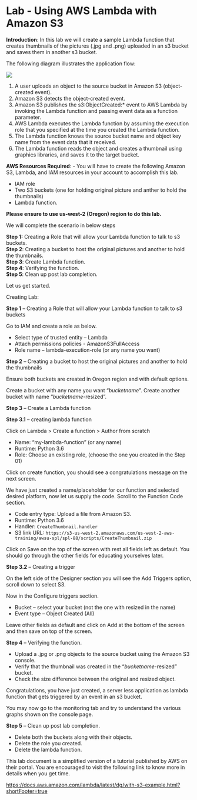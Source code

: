 # Lab - Using AWS Lambda with Amazon S3

**Introduction**: In this lab we will create a sample Lambda function that creates thumbnails of
the pictures (.jpg and .png) uploaded in an s3 bucket and saves them in another s3 bucket.

The following diagram illustrates the application flow:

 ![](https://github.com/ashydv/aws-labs/blob/master/images/lambda.PNG)

1.  A user uploads an object to the source bucket in Amazon S3 (object-created event).
2.  Amazon S3 detects the object-created event.
3.  Amazon S3 publishes the s3:ObjectCreated:\* event to AWS Lambda by invoking the Lambda function and passing event data as a function parameter.
4.  AWS Lambda executes the Lambda function by assuming the execution role that you specified at the time you created the Lambda function.
5.  The Lambda function knows the source bucket name and object key name from the event  data that it received.
6.  The Lambda function reads the object and creates a thumbnail using graphics libraries, and saves it to the target bucket.

**AWS Resources Required**: - You will have to create the following Amazon S3, Lambda, and IAM
    resources in your account to accomplish this lab.

-   IAM role
-   Two S3 buckets (one for holding original picture and anther to hold the thumbnails)
-   Lambda function.

**Please ensure to use us-west-2 (Oregon) region to do this lab.**

We will complete the scenario in below steps

**Step 1:** Creating a Role that will allow your Lambda function to talk to s3 buckets.  
**Step 2**: Creating a bucket to host the original pictures and another to hold the thumbnails.  
**Step 3**: Create Lambda function.  
**Step 4**: Verifying the function.  
**Step 5**: Clean up post lab completion.   

Let us get started.

Creating Lab:

**Step 1** – Creating a Role that will allow your Lambda function to talk to s3 buckets

Go to IAM and create a role as below.

-   Select type of trusted entity – Lambda
-   Attach permissions policies - AmazonS3FullAccess
-   Role name – lambda-execution-role (or any name you want)

**Step 2** – Creating a bucket to host the original pictures and another to hold the thumbnails

Ensure both buckets are created in Oregon region and with default options.

Create a bucket with any name you want “_bucketname_”.
Create another bucket with name “_bucketname_-resized”.

**Step 3** – Create a Lambda function

**Step 3.1** – creating lambda function

Click on Lambda > Create a function > Author from scratch

-   Name: “my-lambda-function” (or any name)
-   Runtime: Python 3.6
-   Role: Choose an existing role, (choose the one you created in the Step 01)

Click on create function, you should see a congratulations message on the next screen.

We have just created a name/placeholder for our function and selected desired platform, now let us supply the code.
Scroll to the Function Code section.

-   Code entry type: Upload a file from Amazon S3.
-   Runtime: Python 3.6
-   Handler: `CreateThumbnail.handler`
-   S3 link URL: `https://s3-us-west-2.amazonaws.com/us-west-2-aws-training/awsu-spl/spl-88/scripts/CreateThumbnail.zip`

Click on Save on the top of the screen with rest all fields left as default. You should go through the other fields for educating yourselves later.

**Step 3.2** – Creating a trigger

On the left side of the Designer section you will see the Add Triggers option, scroll down to select S3.

Now in the Configure triggers section.

-   Bucket – select your bucket (not the one with resized in the name)
-   Event type – Object Created (All)

Leave other fields as default and click on Add at the bottom of the screen and then save on top of the screen.

**Step 4** – Verifying the function.

-   Upload a .jpg or .png objects to the source bucket using the Amazon S3 console.
-   Verify that the thumbnail was created in the “_bucketname_-resized” bucket.
-   Check the size difference between the original and resized object.

Congratulations, you have just created, a server less application as lambda function that gets triggered by an event in an s3 bucket.

You may now go to the monitoring tab and try to understand the various graphs shown on the console page.

**Step 5** – Clean up post lab completion.

-   Delete both the buckets along with their objects.
-   Delete the role you created.
-   Delete the lambda function.

This lab document is a simplified version of a tutorial published by AWS on their portal. You are encouraged to visit the following link to know more in details when you get time.

<https://docs.aws.amazon.com/lambda/latest/dg/with-s3-example.html?shortFooter=true>
